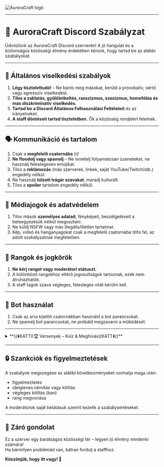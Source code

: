 ![AuroraCraft logó](https://imgur.com/a/ZplGfwm)

---

# 📜 AuroraCraft Discord Szabályzat

Üdvözlünk az AuroraCraft Discord szerverén! A jó hangulat és a biztonságos közösségi élmény érdekében kérünk, hogy tartsd be az alábbi szabályokat.

---

## 📌 Általános viselkedési szabályok

1. **Légy tisztelettudó!** – Ne bánts meg másokat, kerüld a provokatív, sértő vagy agresszív viselkedést.
2. **Tilos a zaklatás, gyűlöletkeltés, rasszizmus, szexizmus, homofóbia és más diszkriminatív viselkedés.**
3. **Tartsd be a Discord Általános Felhasználási Feltételeit** és az irányelveket.
4. **A staff döntéseit tartsd tiszteletben.** Ők a közösség rendjéért felelnek.

---

## 🗣️ Kommunikáció és tartalom

1. Csak a **megfelelő csatornába** írj!
2. **Ne floodolj vagy spamelj** – Ne ismételj folyamatosan üzeneteket, ne használj feleslegesen emojikat.
3. Tilos a **reklámozás** (más szerverek, linkek, saját YouTube/Twitch/stb.) engedély nélkül.
4. Ne használj **túlzott trágár szavakat**, maradj kulturált.
5. Tilos a **spoiler** tartalom engedély nélkül.

---

## 📸 Médiajogok és adatvédelem

1. Tilos mások **személyes adatait**, fényképeit, beszélgetéseit a beleegyezésük nélkül megosztani.
2. Ne küldj NSFW vagy más illegális/illetlen tartalmat.
3. Kép, videó és hanganyagokat csak a megfelelő csatornába tölts fel, az adott szabályzatnak megfelelően.

---

## 📛 Rangok és jogkörök

1. **Ne kérj rangot vagy moderátori státuszt.**
2. A különböző rangokhoz eltérő jogosultságok tartoznak, ezek nem átruházhatók.
3. A staff tagok szava végleges, felesleges vitát kerülni kell.

---

## 🤖 Bot használat

1. Csak az arra kijelölt csatornákban használd a bot parancsokat.
2. Ne spamelj bot parancsokat, ne próbáld megzavarni a működését.

---

<details>
<summary>**((⬇️KATT))🏆 Versenyek – Kvíz & Meghívás((KATT⬇️))**</summary>

---

** 📚 AuroraCraft - Versenyszabályzatok**

Itt találod a kvíz- és meghívásos versenyek hivatalos szabályait.

---

** 🧠 Kvízverseny Szabályzat**

** 📌 Általános szabályok**

1. A kvízverseny **pontgyűjtő alapú**, nem egy kérdésre vagy körre korlátozódik.
2. A játékosok **a verseny teljes időtartama alatt** bármennyi kvízben részt vehetnek.
3. A verseny **előre bejelentett időszakra** szól: lehet néhány óra, nap, hét vagy hónap.

** 🧠 Pontozás és részvétel**

- Minden helyes válasz **pontot ér**.
- A játékos **annyi kvízben vehet részt, amennyi belefér** a verseny idejébe.
- A pontokat automatikus rendszer számolja és naplózza.

** 🏆 Nyeremények**

- A verseny lezárásakor automatikusan készül egy **TOP10-es toplista**.
- A **nyertesek száma előre meghatározott**, például: csak Top1, vagy akár Top3, Top5, Top10.
- A nyeremények versenyenként változhatnak, mindig időben kihirdetjük őket.

 **🚫 Tilos**

- Több fiók használata
- Más válaszainak másolása
- Csalás, szkriptek vagy AI használata a válaszadáshoz

 **ℹ️ Egyéb**

- A szervezők fenntartják a jogot szabálymódosításra.
- Minden vitás kérdésben a staff döntése a mérvadó.

---

** 📨 Meghívásos Verseny Szabályzat**

** 📌 Általános tudnivalók**

1. A verseny célja: **minél több valós felhasználó meghívása** az AuroraCraft Discord szerverre.
2. A verseny **időtartama meghatározott**, például 1 hét vagy 1 hónap.
3. Csak az **érvényes meghívó linken** keresztül belépett tagok számítanak.

** 🧩 Részvételi feltételek**

- Meghívni kizárólag **saját, aktív fiókkal rendelkező embereket** lehet.
- Csak a **valódi, aktív tagok** növelik a pontszámod.
- A meghívásokat automatikus rendszer követi és naplózza.

 **🏆 Nyeremények**

- A verseny végén pont alapján rangsoroljuk a résztvevőket.
- A **nyertesek száma változó**, például:
  - Top1 díj
  - Top3 jutalmazás
  - Top10 nyeremény
- A jutalmak típusa és formája mindig előre közölt.

**🚫 Tilos**

- Botok vagy fiktív fiókok meghívása
- Mások meghívásainak manipulálása
- Több Discord-fiók használata saját célra

**ℹ️ Egyéb**

- A rendszer csalás esetén automatikusan kizárhat.
- A verseny során minden döntés a **szervezők joga**, fellebbezésre nincs lehetőség.

---

**Sok sikert kívánunk minden résztvevőnek! 🏆**
*

</details>

---
## 🔒 Szankciók és figyelmeztetések

A szabályok megszegése az alábbi következményeket vonhatja maga után:

- figyelmeztetés
- ideiglenes némítás vagy kitiltás
- végleges kitiltás (ban)
- rang megvonása

A moderátorok saját belátásuk szerint kezelik a szabálysértéseket.

---

## 📝 Záró gondolat

Ez a szerver egy barátságos közösségi tér – legyen jó élmény mindenki számára!  
Ha bármilyen problémád van, bátran fordulj a staffhoz.

**Köszönjük, hogy itt vagy! 💙**
